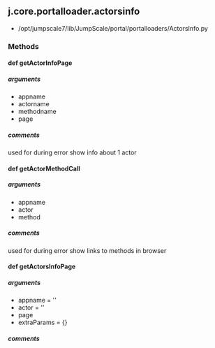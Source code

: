 ## j.core.portalloader.actorsinfo

- /opt/jumpscale7/lib/JumpScale/portal/portalloaders/ActorsInfo.py

### Methods

#### def getActorInfoPage 
##### arguments

- appname
- actorname
- methodname
- page

##### comments

used for during error show info about 1 actor

#### def getActorMethodCall 
##### arguments

- appname
- actor
- method

##### comments

used for during error show links to methods in browser

#### def getActorsInfoPage 
##### arguments

- appname = ''
- actor = ''
- page
- extraParams = \{\}

##### comments

